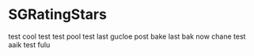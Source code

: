 # SGRatingStars
test
cool
test
test
pool
test
last
gucloe
post
bake
last
bak
now
chane
test
aaik
test
fulu

